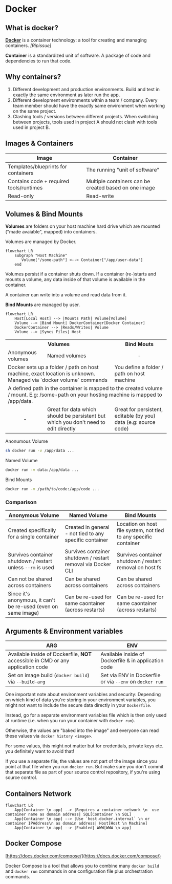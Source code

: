 # Docker

## What is docker?

**[Docker]** is a container technology: a tool for creating and managing containers. _[Ripissue]_

**Container** is a standardized unit of software. A package of code and dependencies to run that code.

## Why containers?

1. Different development and production environments. Build and test in exactly the same environment as later run the app.
2. Different development environments within a team / company. Every team member should have the exactly same environment when working on the same project.
3. Clashing tools / versions between different projects. When switching between projects, tools used in project A should not clash with tools used in project B.

## Images & Containers

| <div align="center">**Image**<div>      | <div align="center">**Container**</div>               |
| :-------------------------------------- | :---------------------------------------------------- |
| Templates/blueprints for containers     | The running "unit of software"                        |
| Contains code + required tools/runtimes | Multiple containers can be created based on one image |
| Read-only                               | Read-write                                            |

## Volumes & Bind Mounts

**Volumes** are folders on your host machine hard drive which are mounted ("made avaiable", mapped) into containers.

Volumes are managed by Docker.

```mermaid
flowchart LR
    subgraph "Host Machine"
       Volume["/some-path"] <--> Container["/app/user-data"]
    end

```

Volumes persist if a container shuts down. If a container (re-)starts and mounts a volume, any data inside of that volume is available in the container.

A container can write into a volume and read data from it.

**Bind Mounts** are managed by user.

```mermaid
flowchart LR
    Host[Local Host] --> |Mounts Path| Volume[Volume]
    Volume --> |Bind Mount| DockerContainer[Docker Container]
    DockerContainer --> |Reads/Writes| Volume
    Volume --> |Syncs Files| Host
```

<table>
    <tr>
        <th style="text-align: center" colspan="2">Volumes</th>
        <th style="text-align: center">Bind Mouts</th>
    </tr>
    <tr>
        <td>Anonymous volumes</td>
        <td>Named volumes</td>
        <td style="text-align: center">-</td>
    </tr>
    <tr>
        <td colspan="2">
            Docker sets up a folder / path on host machine, exact location is unknown. Managed via `docker volume` commands
        </td>
        <td>You define a folder / path on host machine</td>
    </tr>
        <tr>
        <td colspan="3">
            A defined path in the container is mapped to the created volume / mount. E.g: /some-path on your hosting machine is mapped to /app/data.
        </td>
    </tr>
    <tr>
        <td style="text-align: center">-</td>
        <td>Great for data which should be persistent but which you don't need to edit directly</td>
        <td>Great for persistent, editable (by you) data (e.g: source code)</td>
    </tr>

</table>

Anonumous Volume

```sh
sh docker run -v /app/data ...
```

Named Volume

```sh
docker run -v data:/app/data ...
```

Bind Mounts

```sh
docker run -v /path/to/code:/app/code ...
```

### Comparison

| **Anonymous Volume**                                           | **Named Volume**                                             | **Bind Mounts**                                                  |
| -------------------------------------------------------------- | ------------------------------------------------------------ | ---------------------------------------------------------------- |
| Created specifically for a single container                    | Created in general - not tied to any specific container      | Location on host file system, not tied to any specific container |
| Survives container shutdown / restart unless `--rm` is used    | Survives container shutdown / restart removal via Docker CLI | Survives container shutdown / restart removal on host fs         |
| Can not be shared across containers                            | Can be shared across containers                              | Can be shared across containers                                  |
| Since it's anonymous, it can't be re-used (even on same image) | Can be re-used for same caontainer (across restarts)         | Can be re-used for same caontainer (across restarts)             |

[Docker]: https://www.docker.com/ "Docker website"

## Arguments & Environment variables

| **ARG**                                                                           | **ENV**                                                  |
| --------------------------------------------------------------------------------- | -------------------------------------------------------- |
| Available inside of Dockerfile, **NOT** accessible in CMD or any application code | Available inside of Dockerfile & in application code     |
| Set on image build (`docker build`) via `--build-arg`                             | Set via ENV in Dockerfile or via `--env` on `docker run` |

One important note about environment variables and security: Depending on which kind of data you're storing in your environment variables, you might not want to include the secure data directly in your `Dockerfile`.

Instead, go for a separate environment variables file which is then only used at runtime (i.e. when you run your container with `docker run`).

Otherwise, the values are "baked into the image" and everyone can read these values via `docker history <image>`.

For some values, this might not matter but for credentials, private keys etc. you definitely want to avoid that!

If you use a separate file, the values are not part of the image since you point at that file when you run `docker run`. But make sure you don't commit that separate file as part of your source control repository, if you're using source control.

## Containers Network

```mermaid
flowchart LR
    App[Container \n app] --> |Requires a container network \n  use container name as domain address| SQL[Container \n SQL]
    App[Container \n app] --> |Use `host.docker.internal` \n or container IPAddress\n as domain address| Host[Host \n Machine]
    App[Container \n app] --> |Enabled| WWW[WWW \n app]
```

## Docker Compose

[https://docs.docker.com/compose/](https://docs.docker.com/compose/)

Docker Compose is a tool that allows you to combine many `docker build` and `docker run` commands in one configuration file plus orchestration commands.
